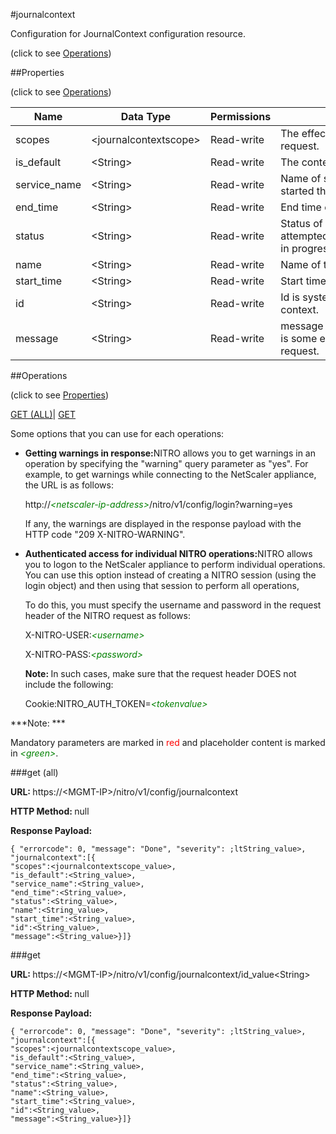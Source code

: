 #journalcontext



Configuration for JournalContext configuration resource.

<span>(click to see [Operations](#operations))</span>



##Properties 

<span>(click to see [Operations](#operations))</span>





<table><thead><tr><th>Name</th><th>Data Type</th><th>Permissions</th><th>Description</th></tr></thead><tbody><tr><td>scopes</td><td>&lt;journalcontextscope></td><td>Read-write</td><td>The effected entities due to this request.</td></tr><tr><td>is_default</td><td>&lt;String></td><td>Read-write</td><td>The context is default or not.</td></tr><tr><td>service_name</td><td>&lt;String></td><td>Read-write</td><td>Name of service-request which started the context.</td></tr><tr><td>end_time</td><td>&lt;String></td><td>Read-write</td><td>End time of request.</td></tr><tr><td>status</td><td>&lt;String></td><td>Read-write</td><td>Status of context could be attempted/finished/Error/Rollback in progress/Rollback Completed.</td></tr><tr><td>name</td><td>&lt;String></td><td>Read-write</td><td>Name of the context.</td></tr><tr><td>start_time</td><td>&lt;String></td><td>Read-write</td><td>Start time of request..</td></tr><tr><td>id</td><td>&lt;String></td><td>Read-write</td><td>Id is system generated key for context.</td></tr><tr><td>message</td><td>&lt;String></td><td>Read-write</td><td>message to be displayed if there is some error in processing request.</td></tr></tbody></table>

##Operations 

<span>(click to see [Properties](#properties))</span>





[GET (ALL)](#get-all)| [GET](#get)





Some options that you can use for each operations:

<ul><li><p><b>Getting warnings in response:</b>NITRO allows you to get warnings in an operation by specifying the "warning" query parameter as "yes". For example, to get warnings while connecting to the NetScaler appliance, the URL is as follows:</p><p>http://<span style="color:green;font-style:italic;">&lt;netscaler-ip-address&gt;</span>/nitro/v1/config/login?warning=yes</p><p>If any, the warnings are displayed in the response payload with the HTTP code "209 X-NITRO-WARNING".</p></li><li><p><b>Authenticated access for individual NITRO operations:</b>NITRO allows you to logon to the NetScaler appliance to perform individual operations. You can use this option instead of creating a NITRO session (using the login object) and then using that session to perform all operations,</p><p>To do this, you must specify the username and password in the request header of the NITRO request as follows:</p><p>X-NITRO-USER:<span style="color:green;font-style:italic;">&lt;username&gt;</span></p><p>X-NITRO-PASS:<span style="color:green;font-style:italic;">&lt;password&gt;</span></p><p><b>Note: </b>In such cases, make sure that the request header DOES not include the following:</p><p>Cookie:NITRO_AUTH_TOKEN=<span style="color:green;font-style:italic;">&lt;tokenvalue&gt;</span></p></li></ul>







***Note: *** 

Mandatory parameters are marked in <span style="color:#FF0000;">red</span> and placeholder content is marked in <span style="color:green;font-style:italic">&lt;green&gt;</span>.



###get (all)







<b>URL: </b>https://&lt;MGMT-IP&gt;/nitro/v1/config/journalcontext

<b>HTTP Method: </b>null

<b>Response Payload: </b>
```
{ "errorcode": 0, "message": "Done", "severity": ;ltString_value>, "journalcontext":[{
"scopes":<journalcontextscope_value>,
"is_default":<String_value>,
"service_name":<String_value>,
"end_time":<String_value>,
"status":<String_value>,
"name":<String_value>,
"start_time":<String_value>,
"id":<String_value>,
"message":<String_value>}]}
```







###get







<b>URL: </b>https://&lt;MGMT-IP&gt;/nitro/v1/config/journalcontext/id_value&lt;String&gt;

<b>HTTP Method: </b>null

<b>Response Payload: </b>
```
{ "errorcode": 0, "message": "Done", "severity": ;ltString_value>, "journalcontext":[{
"scopes":<journalcontextscope_value>,
"is_default":<String_value>,
"service_name":<String_value>,
"end_time":<String_value>,
"status":<String_value>,
"name":<String_value>,
"start_time":<String_value>,
"id":<String_value>,
"message":<String_value>}]}
```







